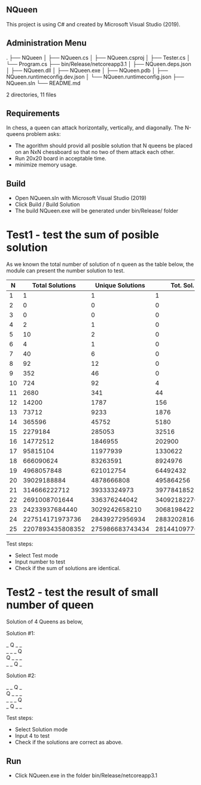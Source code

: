 ## NQueen
This project is using C# and created by Microsoft Visual Studio (2019).
 
## Administration Menu
.
├── NQueen
│   ├── NQueen.cs
│   ├── NQueen.csproj
│   ├── Tester.cs
│   └── Program.cs
├── bin/Release/netcoreapp3.1
│   ├── NQueen.deps.json
│   ├── NQueen.dll
│   ├── NQueen.exe
│   ├── NQueen.pdb
│   ├── NQueen.runtimeconfig.dev.json
│   └── NQueen.runtimeconfig.json
├── NQueen.sln
└── README.md

2 directories, 11 files


## Requirements
In chess, a queen can attack horizontally, vertically, and diagonally. The N-queens problem asks:
- The agorithm should provid all posible solution that N queens be placed on an NxN chessboard so that no two of them attack each other.
- Run 20x20 board in acceptable time.
- minimize memory usage.


## Build
- Open NQueen.sln with Microsoft Visual Studio (2019)
- Click Build / Build Solution
- The build NQueen.exe will be generated under bin/Release/ folder

# Test1 - test the sum of posible solution
As we known the total number of solution of n queen as the table below,
the module can present the number solution to test.

| N  | Total Solutions   | Unique Solutions |   Tot. Sol.   |   Unique Sol.  |
| -- | ----------------- | ---------------- | ------------- | -------------  |
|  1 |                1  |               1  |             1 |             1  |
|  2 |                0  |               0  |             0 |             0  |
|  3 |                0  |               0  |             0 |             0  |
|  4 |                2  |               1  |             0 |             0  |
|  5 |               10  |               2  |             0 |             0  |
|  6 |                4  |               1  |             0 |             0  |
|  7 |               40  |               6  |             0 |             0  |
|  8 |               92  |              12  |             0 |             0  |
|  9 |              352  |              46  |             0 |             0  |
| 10 |              724  |              92  |             4 |             1  |
| 11 |             2680  |             341  |            44 |             6  |
| 12 |            14200  |            1787  |           156 |            22  |
| 13 |            73712  |            9233  |          1876 |           239  |
| 14 |           365596  |           45752  |          5180 |           653  |
| 15 |           2279184 |           285053 |         32516 |          4089  | 
| 16 |          14772512 |          1846955 |        202900 |         25411  | 
| 17 |          95815104 |         11977939 |       1330622 |        166463  | 
| 18 |         666090624 |         83263591 |       8924976 |       1115871  | 
| 19 |        4968057848 |        621012754 |      64492432 |       8062150  | 
| 20 |       39029188884 |       4878666808 |     495864256 |      61984976  | 
| 21 |      314666222712 |      39333324973 |    3977841852 |     497236090  | 
| 22 |     2691008701644 |     336376244042 |   34092182276 |    4261538564  | 
| 23 |    24233937684440 |    3029242658210 |  306819842212 |   38352532487  | 
| 24 |   227514171973736 |   28439272956934 | 2883202816808 |  360400504834  | 
| 25 |  2207893435808352 |  275986683743434 |28144109776812 | 3518014210402  | 


Test steps:
- Select Test mode
- Input number to test
- Check if the sum of solutions are identical.

# Test2 - test the result of small number of queen

Solution of 4 Queens as below,

Solution #1:

_    Q    _    _    
_    _    _    Q    
Q    _    _    _    
_    _    Q    _    


Solution #2:

_    _    Q    _    
Q    _    _    _    
_    _    _    Q    
_    Q    _    _   

Test steps:
- Select Solution mode
- Input 4 to test
- Check if the solutions are correct as above.

## Run
- Click NQueen.exe in the folder bin/Release/netcoreapp3.1
